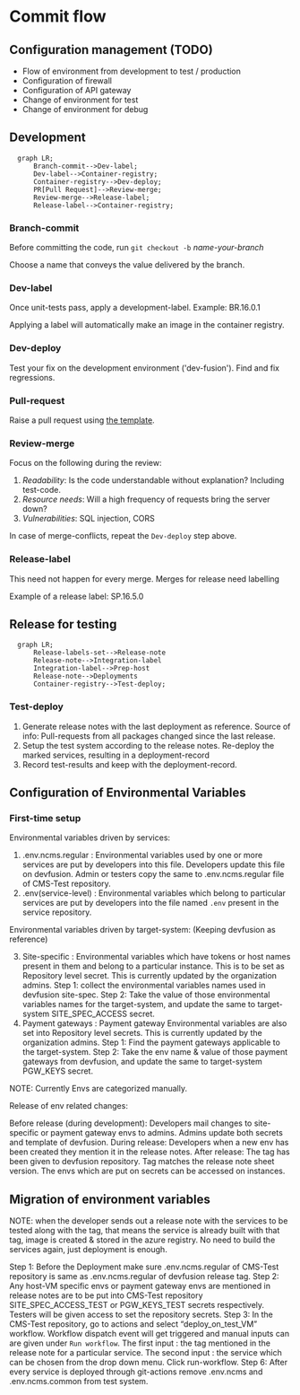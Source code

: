 # Commit flow

## Configuration management (TODO)

- Flow of environment from development to test / production
- Configuration of firewall
- Configuration of API gateway
- Change of environment for test
- Change of environment for debug

## Development

```mermaid
  graph LR;
      Branch-commit-->Dev-label;
      Dev-label-->Container-registry;
      Container-registry-->Dev-deploy;
      PR[Pull Request]-->Review-merge;
      Review-merge-->Release-label;
      Release-label-->Container-registry;
```

### Branch-commit

Before committing the code, run `git checkout -b` _name-your-branch_

Choose a name that conveys the value delivered by the branch.

### Dev-label

Once unit-tests pass, apply a development-label.
Example: BR.16.0.1

Applying a label will automatically make an image in the container registry.

### Dev-deploy

Test your fix on the development environment ('dev-fusion'). Find and fix regressions.

### Pull-request

Raise a pull request using [the template](https://github.com/numocityadmin/nodejs-template/blob/main/.github/pull_request_template.md).

### Review-merge

Focus on the following during the review:

1. _Readability_: Is the code understandable without explanation? Including test-code.
1. _Resource needs_: Will a high frequency of requests bring the server down?
1. _Vulnerabilities_: SQL injection, CORS

In case of merge-conflicts, repeat the `Dev-deploy` step above.

### Release-label

This need not happen for every merge. Merges for release need labelling

Example of a release label: SP.16.5.0

## Release for testing

```mermaid
  graph LR;
      Release-labels-set-->Release-note
      Release-note-->Integration-label
      Integration-label-->Prep-host
      Release-note-->Deployments
      Container-registry-->Test-deploy;
```

### Test-deploy

1. Generate release notes with the last deployment as reference. Source of info: Pull-requests from all packages changed since the last release.
2. Setup the test system according to the release notes. Re-deploy the marked services, resulting in a deployment-record
3. Record test-results and keep with the deployment-record.

## Configuration of Environmental Variables

### First-time setup

Environmental variables driven by services:

1. .env.ncms.regular : Environmental variables used by one or more services are put by developers into this file. Developers update this file on devfusion. Admin or testers copy the same to .env.ncms.regular file of CMS-Test repository.
2. .env(service-level) : Environmental variables which belong to particular services are put by developers into the file named `.env` present in the service repository.

Environmental variables driven by target-system: (Keeping devfusion as reference)

3. Site-specific : Environmental variables which have tokens or host names present in them and belong to a particular instance. This is to be set as Repository level secret. This is currently updated by the organization admins. 
Step 1: collect the environmental variables names used in devfusion site-spec.
Step 2: Take the value of those environmental variables names for the target-system, and update the same to target-system SITE_SPEC_ACCESS secret.
4. Payment gateways : Payment gateway Environmental variables are also set into Repository level secrets. This is currently updated by the organization admins.
Step 1: Find the payment gateways applicable to the target-system.
Step 2: Take the env name & value of those payment gateways from devfusion, and update the same to target-system PGW_KEYS secret.

NOTE: Currently Envs are categorized manually. 

Release of env related changes:

Before release (during development): Developers mail changes to site-specific or payment gateway envs to admins. Admins update both secrets and template of devfusion.
During release: Developers when a new env has been created they mention it in the release notes. 
After release: The tag has been given to devfusion repository. Tag matches the release note sheet version.
The envs which are put on secrets can be accessed on instances.   

## Migration of environment variables 
NOTE: when the developer sends out a release note with the services to be tested along with the tag, that means the service is already built with that tag, image is created & stored in the azure registry. No need to build the services again, just deployment is enough. 

Step 1: Before the Deployment make sure .env.ncms.regular of CMS-Test repository is same as .env.ncms.regular of devfusion release tag.
Step 2: Any host-VM specific envs or payment gateway envs are mentioned in release notes are to be put into CMS-Test repository SITE_SPEC_ACCESS_TEST or PGW_KEYS_TEST secrets respectively. Testers will be given access to set the repository secrets. 
Step 3: In the CMS-Test repository, go to actions and select “deploy_on_test_VM” workflow. Workflow dispatch event will get triggered and manual inputs can are given under ` Run workflow `. The first input : the tag mentioned in the release note for a particular service. The second input : the service which can be chosen from the drop down menu. Click run-workflow. 
Step 6: After every service is deployed through git-actions remove .env.ncms and .env.ncms.common from test system.

